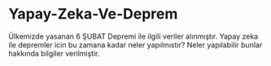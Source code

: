 # Yapay-Zeka-Ve-Deprem
Ülkemizde yasanan 6 ŞUBAT Depremi ile ilgili veriler alınmıştır. Yapay zeka ile depremler icin bu zamana kadar neler yapılmıstır? Neler yapılabilir bunlar hakkında bilgiler verilmiştir.

